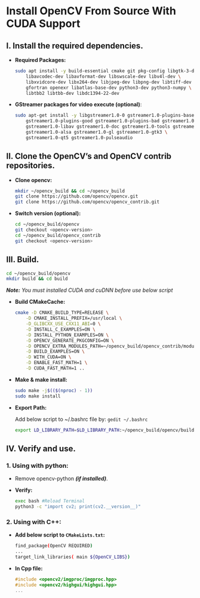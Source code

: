 # Install OpenCV From Source With CUDA Support

## I. Install the required dependencies.

- **Required Packages:**
    ```sh 
    sudo apt install -y build-essential cmake git pkg-config libgtk-3-dev \
        libavcodec-dev libavformat-dev libswscale-dev libv4l-dev \
        libxvidcore-dev libx264-dev libjpeg-dev libpng-dev libtiff-dev \
        gfortran openexr libatlas-base-dev python3-dev python3-numpy \
        libtbb2 libtbb-dev libdc1394-22-dev
    ```

- **GStreamer packages for video execute (optional)**:
    ```sh 
    sudo apt-get install -y libgstreamer1.0-0 gstreamer1.0-plugins-base \
        gstreamer1.0-plugins-good gstreamer1.0-plugins-bad gstreamer1.0-plugins-ugly \
        gstreamer1.0-libav gstreamer1.0-doc gstreamer1.0-tools gstreamer1.0-x \
        gstreamer1.0-alsa gstreamer1.0-gl gstreamer1.0-gtk3 \
        gstreamer1.0-qt5 gstreamer1.0-pulseaudio
    ```

## II. Clone the OpenCV’s and OpenCV contrib repositories.
- **Clone opencv:**
    ```sh 
    mkdir ~/opencv_build && cd ~/opencv_build
    git clone https://github.com/opencv/opencv.git
    git clone https://github.com/opencv/opencv_contrib.git
    ```

- **Switch version (optional):**
    ```sh
    cd ~/opencv_build/opencv
    git checkout <opencv-version>
    cd ~/opencv_build/opencv_contrib
    git checkout <opencv-version>
    ```

## III. Build.

```sh
cd ~/opencv_build/opencv
mkdir build && cd build
```

***Note:*** *You must installed CUDA and cuDNN before use below script*
- **Build CMakeCache:**
    ```sh 
    cmake -D CMAKE_BUILD_TYPE=RELEASE \
        -D CMAKE_INSTALL_PREFIX=/usr/local \
        -D_GLIBCXX_USE_CXX11_ABI=0 \
        -D INSTALL_C_EXAMPLES=ON \
        -D INSTALL_PYTHON_EXAMPLES=ON \
        -D OPENCV_GENERATE_PKGCONFIG=ON \
        -D OPENCV_EXTRA_MODULES_PATH=~/opencv_build/opencv_contrib/modules \
        -D BUILD_EXAMPLES=ON \
        -D WITH_CUDA=ON \
        -D ENABLE_FAST_MATH=1 \
        -D CUDA_FAST_MATH=1 ..
    ```
- **Make & make install:**
    ```sh
    sudo make -j$(($(nproc) - 1))
    sudo make install
    ```

- **Export Path:**
    
    Add below script to ~/.bashrc file by: `gedit ~/.bashrc`
    ```sh
    export LD_LIBRARY_PATH=$LD_LIBRARY_PATH:~/opencv_build/opencv/build/lib
    ```
    
## IV. Verify and use.

### 1. Using with python:

- Remove opencv-python ***(if installed)***.

- **Verify:**
    ```sh
    exec bash #Reload Terminal
    python3 -c "import cv2; print(cv2.__version__)"
    ```

### 2. Using with C++:
- **Add below script to `CMakeLists.txt`:**
    ```sh
    find_package(OpenCV REQUIRED)
    ...
    target_link_libraries( main ${OpenCV_LIBS})
    ```
- **In Cpp file:**
    ```c++
    #include <opencv2/imgproc/imgproc.hpp>
    #include <opencv2/highgui/highgui.hpp>
    ...
    ```
